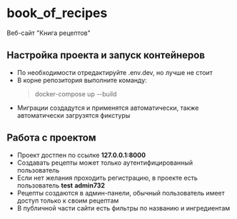 # book_of_recipes
Веб-сайт "Книга рецептов"

## Настройка проекта и запуск контейнеров
- По необходимости отредактируйте .env.dev, но лучше не стоит
- В корне репозитория выполните команду:
  > docker-compose up --build
- Миграции создадутся и применятся автоматически, также автоматически загрузятся фикстуры

## Работа с проектом
- Проект достпен по ссылке **127.0.0.1:8000**
- Создавать рецепты может только аутентифицированный пользователь
- Если нет желания проходить регистрацию, в проекте есть пользователь **test** **admin732**
- Рецепты создаются в админ-панели, обычный пользователь имеет доступ только к своим рецептам
- В публичной части сайти есть фильтры по названию и ингредиентам
